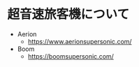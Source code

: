 超音速旅客機について
======================

- Aerion
  - https://www.aerionsupersonic.com/
- Boom
  - https://boomsupersonic.com/
